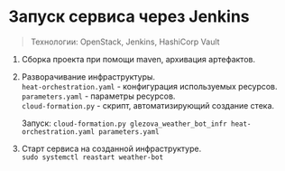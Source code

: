  # Запуск сервиса через Jenkins

 > Технологии: OpenStack, Jenkins, HashiCorp Vault
 
 1. Сборка проекта при помощи maven, архивация артефактов.
 2. Разворачивание инфраструктуры.  
    `heat-orchestration.yaml` - конфигурация используемых ресурсов.  
    `parameters.yaml` - параметры ресурсов.  
    `cloud-formation.py` - скрипт, автоматизирующий создание стека.
    
    Запуск: `cloud-formation.py glezova_weather_bot_infr heat-orchestration.yaml parameters.yaml`
 4. Старт сервиса на созданной инфраструктуре.  
     `sudo systemctl reastart weather-bot`

